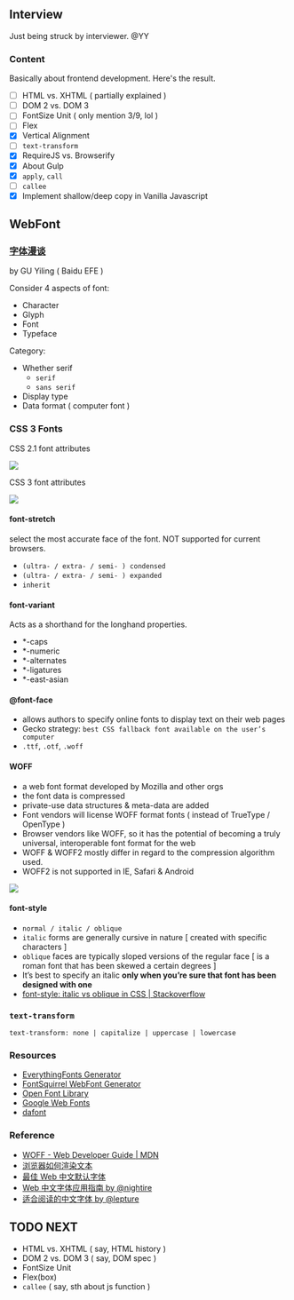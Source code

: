 ## Interview

Just being struck by interviewer. @YY

### Content

Basically about frontend development. Here's the result.

- [ ] HTML vs. XHTML ( partially explained )
- [ ] DOM 2 vs. DOM 3
- [ ] FontSize Unit ( only mention 3/9, lol )
- [ ] Flex
- [x] Vertical Alignment
- [ ] `text-transform`
- [x] RequireJS vs. Browserify
- [x] About Gulp
- [x] `apply`, `call`
- [ ] `callee`
- [x] Implement shallow/deep copy in Vanilla Javascript

## WebFont

### [字体漫谈](http://justineo.github.io/slideshows/font/#/)

by GU Yiling ( Baidu EFE )

Consider 4 aspects of font:

* Character
* Glyph
* Font
* Typeface

Category:

* Whether serif
  * `serif`
  * `sans serif`
* Display type
* Data format ( computer font )

### CSS 3 Fonts

CSS 2.1 font attributes

![](http://7xjvtw.com1.z0.glb.clouddn.com/20150629-css-font-ii.png)

CSS 3 font attributes

![](http://7xjvtw.com1.z0.glb.clouddn.com/20150629-css-font-i.png)

#### font-stretch

select the most accurate face of the font. NOT supported for current browsers.

* `(ultra- / extra- / semi- ) condensed`
* `(ultra- / extra- / semi- ) expanded`
* `inherit`

#### font-variant

Acts as a shorthand for the longhand properties.

* \*-caps
* \*-numeric
* \*-alternates
* \*-ligatures
* \*-east-asian

#### @font-face

* allows authors to specify online fonts to display text on their web pages
* Gecko strategy: `best CSS fallback font available on the user’s computer`
* `.ttf`, `.otf`, `.woff`

#### WOFF

* a web font format developed by Mozilla and other orgs
* the font data is compressed
* private-use data structures & meta-data are added
* Font vendors will license WOFF format fonts ( instead of TrueType / OpenType )
* Browser vendors like WOFF, so it has the potential of becoming a truly universal, interoperable font format for the web
* WOFF & WOFF2 mostly differ in regard to the compression algorithm used.
* WOFF2 is not supported in IE, Safari & Android

![](http://7xjvtw.com1.z0.glb.clouddn.com/20150629-font-face.png)

#### font-style

* `normal / italic / oblique`
* `italic` forms are generally cursive in nature [ created with specific characters ]
* `oblique` faces are typically sloped versions of the regular face [ is a roman font that has been skewed a certain degrees ]
* It’s best to specify an italic **only when you’re sure that font has been designed with one**
* [font-style: italic vs oblique in CSS | Stackoverflow](http://stackoverflow.com/a/1680673)

### `text-transform`

`text-transform: none | capitalize | uppercase | lowercase`

### Resources

* [EverythingFonts Generator](https://everythingfonts.com/font-face)
* [FontSquirrel WebFont Generator](http://www.fontsquirrel.com/tools/webfont-generator)
* [Open Font Library](http://openfontlibrary.org/)
* [Google Web Fonts](https://www.google.com/fonts/)
* [dafont](http://www.dafont.com/)

### Reference

* [WOFF - Web Developer Guide | MDN](https://developer.mozilla.org/en-US/docs/Web/Guide/WOFF)
* [浏览器如何渲染文本](http://blog.jjgod.org/2011/04/09/how-do-browsers-render-text/)
* [最佳 Web 中文默认字体](https://lifesinger.wordpress.com/2011/04/06/best-web-default-fonts/)
* [Web 中文字体应用指南 by @nightire](https://ruby-china.org/topics/14005)
* [适合阅读的中文字体 by @lepture](http://lepture.com/zh/2014/chinese-fonts-and-yue-css)

## TODO NEXT

* HTML vs. XHTML ( say, HTML history )
* DOM 2 vs. DOM 3 ( say, DOM spec )
* FontSize Unit
* Flex(box)
* `callee` ( say, sth about js function )
